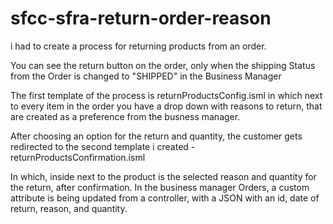# sfcc-sfra-return-order-reason

i had to create a process for returning products from an order.

You can see the return button on the order, only when the shipping Status from the Order is changed to "SHIPPED" in the Business Manager

The first template of the process is returnProductsConfig.isml
in which next to every item in the order you have a drop down with reasons to return, that are created as a preference from the busness manager.

After choosing an option for the return and quantity, the customer gets redirected to  the second template i created - returnProductsConfirmation.isml

In which, inside next to the product is the selected reason and quantity for the return, after confirmation. In the business manager Orders, a custom attribute is being updated from a controller, with a JSON with an id, date of return, reason, and quantity.
